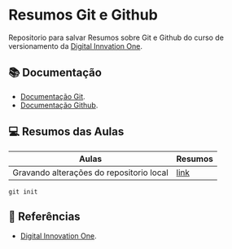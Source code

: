 # Resumos Git e Github

Repositorio para salvar Resumos sobre Git e Github do curso de versionamento da [Digital Innvation One](https://dio.me).

## 📚 Documentação
- [Documentação Git](https://git-scm.com/doc).
- [Documentação Github](https://docs.github.com/pt).

## 💻 Resumos das Aulas
| Aulas | Resumos |
|-------| --------|
| Gravando alterações do repositorio local |[link]() |

```
git init
```
## 🔎 Referências
- [Digital Innovation One]().
